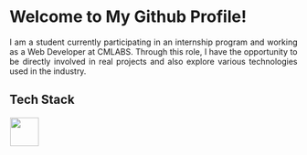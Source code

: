# Welcome to My Github Profile!
<div align="justify"> I am a student currently participating in an internship program and working as a Web Developer at CMLABS. Through this role, I have the opportunity to be directly involved in real projects and also explore various technologies used in the industry.
<dev/>
  
## Tech Stack
  <img src="https://skillicons.dev/icons?i=javascript,cpp,html,css,nodejs,react,bootstrap,photoshop,python,flutter,debian,tailwind,php,docker,figma" height="50" style="margin: 1px"/> 
</p>







